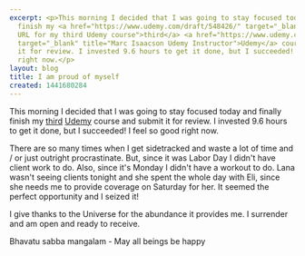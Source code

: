 ```yaml
---
excerpt: <p>This morning I decided that I was going to stay focused today and finally
  finish my <a href="https://www.udemy.com/draft/548426/" target="_blank" title="Draft
  URL for my third Udemy course">third</a> <a href="https://www.udemy.com/u/marcisaacson"
  target="_blank" title="Marc Isaacson Udemy Instructor">Udemy</a> course and submit
  it for review. I invested 9.6 hours to get it done, but I succeeded! I feel so good
  right now.</p>
layout: blog
title: I am proud of myself
created: 1441680284
---
```

<p>This morning I decided that I was going to stay focused today and finally finish my <a href="https://www.udemy.com/draft/548426/" target="_blank" title="Draft URL for my third Udemy course">third</a> <a href="https://www.udemy.com/u/marcisaacson" target="_blank" title="Marc Isaacson Udemy Instructor">Udemy</a> course and submit it for review. I invested 9.6 hours to get it done, but I succeeded! I feel so good right now.</p><p>There are so many times when I get sidetracked and waste a lot of time and / or just outright procrastinate. But, since it was Labor Day I didn't have client work to do. Also, since it's Monday I didn't have a workout to do. Lana wasn't seeing clients tonight and she spent the whole day with Eli, since she needs me to provide coverage on Saturday for her. It seemed the perfect opportunity and I seized it!</p><p>I give thanks to the Universe for the abundance it provides me. I surrender and am open and ready to receive.</p><p>Bhavatu sabba mangalam - May all beings be happy</p>
